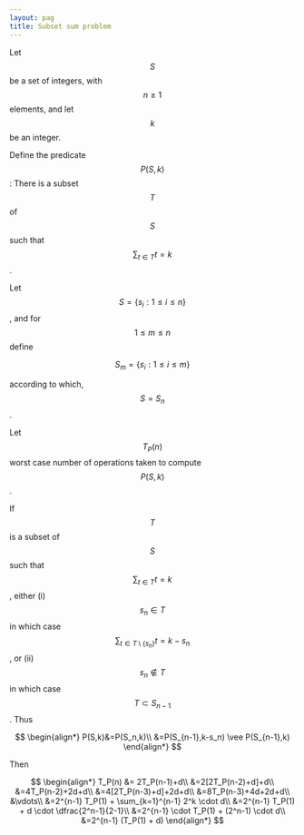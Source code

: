 ```yaml
---
layout: pag
title: Subset sum problem
---
```


Let $$S$$ be a set of integers, with $$n \geq 1$$ elements, and let $$k$$ be an integer.

Define the predicate
$$P(S,k)$$: There is a subset $$T$$ of $$S$$ such that $$\sum_{t \in T} t = k$$.

Let $$S=\{s_i : 1 \leq i \leq n\}$$, and for $$1 \leq m \leq n$$ define

$$S_m=\{s_i : 1 \leq i \leq m\}$$

according to which, $$S=S_n$$.

Let $$T_P(n)$$ worst case number of operations taken to compute $$P(S,k)$$.

If $$T$$ is a subset of $$S$$ such that
$$\sum_{t \in T} t = k$$,
either (i) $$s_n \in T$$ in which case 
$$\sum_{t \in T \setminus \{s_n\}} t = k - s_n$$, or
(ii) $$s_n \not \in T$$ in which case
$$T \subset S_{n-1}$$.
Thus

$$
\begin{align*}
P(S,k)&=P(S_n,k)\\
&=P(S_{n-1},k-s_n) \vee P(S_{n-1},k)
\end{align*}
$$

Then

$$
\begin{align*}
T_P(n) &= 2T_P(n-1)+d\\
&=2[2T_P(n-2)+d]+d\\
&=4T_P(n-2)+2d+d\\
&=4[2T_P(n-3)+d]+2d+d\\
&=8T_P(n-3)+4d+2d+d\\
&\vdots\\
&=2^{n-1} T_P(1) + \sum_{k=1}^{n-1} 2^k \cdot d\\
&=2^{n-1} T_P(1) + d \cdot \dfrac{2^n-1}{2-1}\\
&=2^{n-1} \cdot T_P(1) + (2^n-1) \cdot d\\
&=2^{n-1} (T_P(1) + d)
\end{align*}
$$
